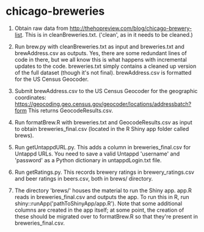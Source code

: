 # chicago-breweries

1. Obtain raw data from http://thehopreview.com/blog/chicago-brewery-list. This is in cleanBreweries.txt. ('clean', as in it needs to be cleaned.)

2. Run brew.py with cleanBreweries.txt as input and breweries.txt and brewAddress.csv as outputs. Yes, there are some redundant lines of code in there, but we all know this is what happens with incremental updates to the code. breweries.txt simply contains a cleaned up version of the full dataset (though it's not final). brewAddress.csv is formatted for the US Census Geocoder.

3. Submit brewAddress.csv to the US Census Geocoder for the geographic coordinates: https://geocoding.geo.census.gov/geocoder/locations/addressbatch?form
This returns GeocodeResults.csv.

4. Run formatBrew.R with breweries.txt and GeocodeResults.csv as input to obtain breweries_final.csv (located in the R Shiny app folder called brews).

5. Run getUntappdURL.py. This adds a column in breweries_final.csv for Untappd URLs. You
   need to save a valid Untappd 'username' and 'password' as a Python dictionary
   in untappdLogin.txt file.

6. Run getRatings.py. This records brewery ratings in brewery_ratings.csv and
   beer ratings in beers.csv, both in brews/ directory.

7. The directory 'brews/' houses the material to run the Shiny app. app.R reads in breweries_final.csv and outputs the app. To run this in R, run shiny::runApp('pathToShinyApp/app.R'). Note that some additional columns are created in the app itself; at some point, the creation of these should be migrated over to formatBrew.R so that they're present in breweries_final.csv. 



